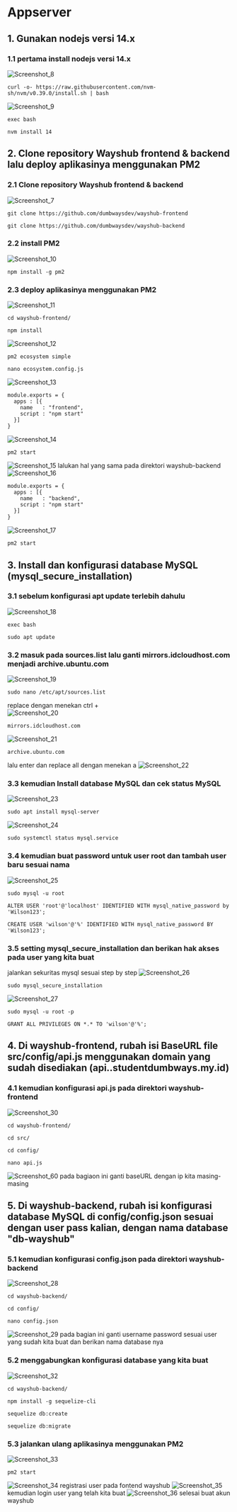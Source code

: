 # Appserver
## 1. Gunakan nodejs versi 14.x
### 1.1 pertama install nodejs versi 14.x
![Screenshot_8](https://github.com/wilsonakbar/devops18-dumbways-WilsonAkbar/assets/132327628/13fa1228-d199-4a09-b5b3-1dc64073e66f)
```
curl -o- https://raw.githubusercontent.com/nvm-sh/nvm/v0.39.0/install.sh | bash
```
![Screenshot_9](https://github.com/wilsonakbar/devops18-dumbways-WilsonAkbar/assets/132327628/5e96818b-96ec-417b-ae7f-99df1bc4a237)
```
exec bash
```
```
nvm install 14
```
## 2. Clone repository Wayshub frontend & backend lalu deploy aplikasinya menggunakan PM2
### 2.1 Clone repository Wayshub frontend & backend
![Screenshot_7](https://github.com/wilsonakbar/devops18-dumbways-WilsonAkbar/assets/132327628/5df0edce-4b85-4571-9b03-257ae8e24887)
```
git clone https://github.com/dumbwaysdev/wayshub-frontend
```
```
git clone https://github.com/dumbwaysdev/wayshub-backend
```
### 2.2 install PM2
![Screenshot_10](https://github.com/wilsonakbar/devops18-dumbways-WilsonAkbar/assets/132327628/e014fc54-681c-4eb6-be05-3468599739cc)
```
npm install -g pm2
```
### 2.3 deploy aplikasinya menggunakan PM2
![Screenshot_11](https://github.com/wilsonakbar/devops18-dumbways-WilsonAkbar/assets/132327628/5f2d63e6-ff7e-4726-89c1-9e8409dd8f0f)
```
cd wayshub-frontend/
```
```
npm install
```
![Screenshot_12](https://github.com/wilsonakbar/devops18-dumbways-WilsonAkbar/assets/132327628/79adb24d-bba7-4c41-9619-0d71c1b0fa4a)
```
pm2 ecosystem simple
```
```
nano ecosystem.config.js
```
![Screenshot_13](https://github.com/wilsonakbar/devops18-dumbways-WilsonAkbar/assets/132327628/71386a7f-702c-4746-9e14-fd4be27dac87)
```
module.exports = {
  apps : [{
    name   : "frontend",
    script : "npm start"
  }]
}
```
![Screenshot_14](https://github.com/wilsonakbar/devops18-dumbways-WilsonAkbar/assets/132327628/bab61aaa-534c-453e-aa8d-80d649a8d4ae)
```
pm2 start
```
![Screenshot_15](https://github.com/wilsonakbar/devops18-dumbways-WilsonAkbar/assets/132327628/4b5315c2-c69f-4240-ba64-9ef7dc23bdbc)
lalukan hal yang sama pada direktori wayshub-backend
![Screenshot_16](https://github.com/wilsonakbar/devops18-dumbways-WilsonAkbar/assets/132327628/b16aa1d4-b0b9-43b3-a85b-5415fb19f84c)
```
module.exports = {
  apps : [{
    name   : "backend",
    script : "npm start"
  }]
}
```
![Screenshot_17](https://github.com/wilsonakbar/devops18-dumbways-WilsonAkbar/assets/132327628/12bfde8e-989f-4e90-bef1-f2174a93b0d7)
```
pm2 start
```
## 3. Install dan konfigurasi database MySQL (mysql_secure_installation)
### 3.1 sebelum konfigurasi apt update terlebih dahulu
![Screenshot_18](https://github.com/wilsonakbar/devops18-dumbways-WilsonAkbar/assets/132327628/dbf9cf0d-5d31-4006-ac61-7eb7aa07a932)
```
exec bash
```
```
sudo apt update
```
### 3.2 masuk pada sources.list lalu ganti mirrors.idcloudhost.com menjadi archive.ubuntu.com
![Screenshot_19](https://github.com/wilsonakbar/devops18-dumbways-WilsonAkbar/assets/132327628/363fe602-5079-4088-b563-598b54f30844)
```
sudo nano /etc/apt/sources.list
```
replace dengan menekan ctrl + \
![Screenshot_20](https://github.com/wilsonakbar/devops18-dumbways-WilsonAkbar/assets/132327628/623be78f-2ab8-4564-83b7-6bf7f31a68a2)
```
mirrors.idcloudhost.com
```
![Screenshot_21](https://github.com/wilsonakbar/devops18-dumbways-WilsonAkbar/assets/132327628/bea60a71-e579-4649-93f6-a92d24fc3805)
```
archive.ubuntu.com
```
lalu enter dan replace all dengan menekan a
![Screenshot_22](https://github.com/wilsonakbar/devops18-dumbways-WilsonAkbar/assets/132327628/f161cf8f-19bf-4287-9a5f-1bb75d20969f)
### 3.3 kemudian Install database MySQL dan cek status MySQL
![Screenshot_23](https://github.com/wilsonakbar/devops18-dumbways-WilsonAkbar/assets/132327628/672e0bfd-def4-4aa1-a18e-9609b4d82829)
```
sudo apt install mysql-server
```
![Screenshot_24](https://github.com/wilsonakbar/devops18-dumbways-WilsonAkbar/assets/132327628/3bd438b9-663b-4369-867a-cc3304d0c6ce)
```
sudo systemctl status mysql.service
```
### 3.4 kemudian buat password untuk user root dan tambah user baru sesuai nama
![Screenshot_25](https://github.com/wilsonakbar/devops18-dumbways-WilsonAkbar/assets/132327628/de350f79-4d81-4aef-be69-68502106643e)
```
sudo mysql -u root
```
```
ALTER USER 'root'@'localhost' IDENTIFIED WITH mysql_native_password by 'Wilson123';
```
```
CREATE USER 'wilson'@'%' IDENTIFIED WITH mysql_native_password BY 'Wilson123';
```
### 3.5 setting mysql_secure_installation dan berikan hak akses pada user yang kita buat
jalankan sekuritas mysql sesuai step by step
![Screenshot_26](https://github.com/wilsonakbar/devops18-dumbways-WilsonAkbar/assets/132327628/6406bddb-6301-45e9-baf0-e733aec684cf)
```
sudo mysql_secure_installation
```
![Screenshot_27](https://github.com/wilsonakbar/devops18-dumbways-WilsonAkbar/assets/132327628/893ff124-9ac2-41ee-93fd-ecfc4ef42620)
```
sudo mysql -u root -p
```
```
GRANT ALL PRIVILEGES ON *.* TO 'wilson'@'%';
```
## 4. Di wayshub-frontend, rubah isi BaseURL file src/config/api.js menggunakan domain yang sudah disediakan (api.<nama>.studentdumbways.my.id)
### 4.1 kemudian konfigurasi api.js pada direktori wayshub-frontend
![Screenshot_30](https://github.com/wilsonakbar/devops18-dumbways-WilsonAkbar/assets/132327628/2ef67eba-5ee5-4cd1-8079-4e858e73b001)
```
cd wayshub-frontend/
```
```
cd src/
```
```
cd config/
```
```
nano api.js
```
![Screenshot_60](https://github.com/wilsonakbar/devops18-dumbways-WilsonAkbar/assets/132327628/3297dcf2-eaf1-416b-9b81-d042264a411a)
pada bagiaon ini ganti baseURL dengan ip kita masing-masing
## 5. Di wayshub-backend, rubah isi konfigurasi database MySQL di config/config.json sesuai dengan user pass kalian, dengan nama database "db-wayshub"
### 5.1 kemudian konfigurasi config.json pada direktori wayshub-backend
![Screenshot_28](https://github.com/wilsonakbar/devops18-dumbways-WilsonAkbar/assets/132327628/8766e05d-61af-440f-81ec-7249fd93dac5)
```
cd wayshub-backend/
```
```
cd config/
```
```
nano config.json
```
![Screenshot_29](https://github.com/wilsonakbar/devops18-dumbways-WilsonAkbar/assets/132327628/b5b38e94-bd81-4f49-ae5c-3c4aad812063)
pada bagian ini ganti username password sesuai user yang sudah kita buat dan berikan nama database nya
### 5.2 menggabungkan konfigurasi database yang kita buat
![Screenshot_32](https://github.com/wilsonakbar/devops18-dumbways-WilsonAkbar/assets/132327628/b94281a3-a409-4674-8092-12530d37d3d4)
```
cd wayshub-backend/
```
```
npm install -g sequelize-cli
```
```
sequelize db:create
```
```
sequelize db:migrate
```
### 5.3 jalankan ulang aplikasinya menggunakan PM2
![Screenshot_33](https://github.com/wilsonakbar/devops18-dumbways-WilsonAkbar/assets/132327628/9cfe980e-fe2f-4c22-b5a7-841d903ac5c8)
```
pm2 start
```
![Screenshot_34](https://github.com/wilsonakbar/devops18-dumbways-WilsonAkbar/assets/132327628/54f6097b-3b6c-463f-9f6b-4cc5c6babf31)
registrasi user pada fontend wayshub
![Screenshot_35](https://github.com/wilsonakbar/devops18-dumbways-WilsonAkbar/assets/132327628/03929f6e-e54b-4e5b-9230-78b46962e326)
kemudian login user yang telah kita buat
![Screenshot_36](https://github.com/wilsonakbar/devops18-dumbways-WilsonAkbar/assets/132327628/a1210506-4f3e-407c-85f0-30ca1d38ac02)
selesai buat akun wayshub
